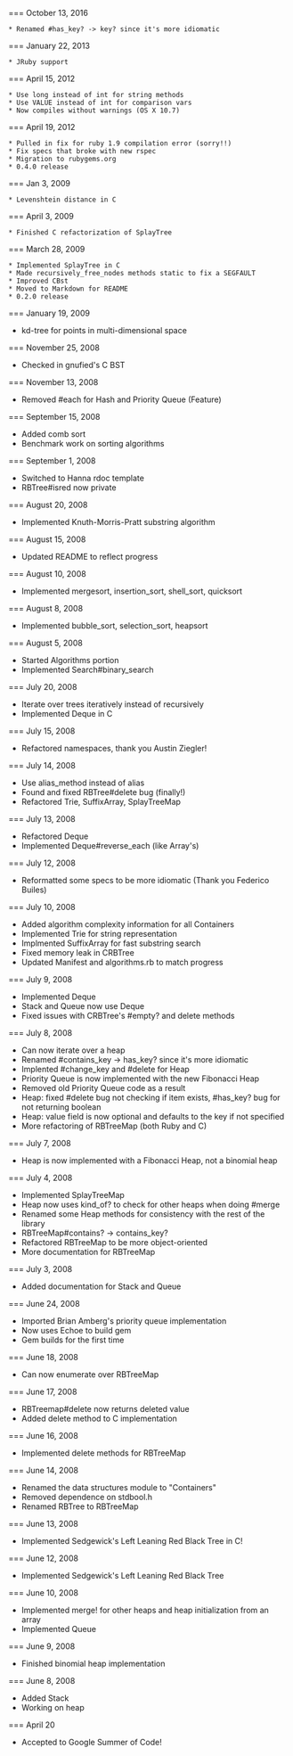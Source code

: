 === October 13, 2016

    * Renamed #has_key? -> key? since it's more idiomatic

=== January 22, 2013

    * JRuby support

=== April 15, 2012

    * Use long instead of int for string methods
    * Use VALUE instead of int for comparison vars
    * Now compiles without warnings (OS X 10.7)

=== April 19, 2012

    * Pulled in fix for ruby 1.9 compilation error (sorry!!)
    * Fix specs that broke with new rspec
    * Migration to rubygems.org
    * 0.4.0 release

=== Jan 3, 2009

    * Levenshtein distance in C

=== April 3, 2009

	* Finished C refactorization of SplayTree

=== March 28, 2009

	* Implemented SplayTree in C
	* Made recursively_free_nodes methods static to fix a SEGFAULT
	* Improved CBst
	* Moved to Markdown for README
	* 0.2.0 release

=== January 19, 2009

  * kd-tree for points in multi-dimensional space

=== November 25, 2008

  * Checked in gnufied's C BST

=== November 13, 2008

  * Removed #each for Hash and Priority Queue (Feature)

=== September 15, 2008

  * Added comb sort
  * Benchmark work on sorting algorithms

=== September 1, 2008

  * Switched to Hanna rdoc template
  * RBTree#isred now private

=== August 20, 2008

  * Implemented Knuth-Morris-Pratt substring algorithm

=== August 15, 2008

  * Updated README to reflect progress

=== August 10, 2008

  * Implemented mergesort, insertion_sort, shell_sort, quicksort

=== August 8, 2008

  * Implemented bubble_sort, selection_sort, heapsort

=== August 5, 2008

  * Started Algorithms portion
  * Implemented Search#binary_search

=== July 20, 2008

  * Iterate over trees iteratively instead of recursively
  * Implemented Deque in C

=== July 15, 2008

  * Refactored namespaces, thank you Austin Ziegler!

=== July 14, 2008

  * Use alias_method instead of alias
  * Found and fixed RBTree#delete bug (finally!)
  * Refactored Trie, SuffixArray, SplayTreeMap

=== July 13, 2008

  * Refactored Deque
  * Implemented Deque#reverse_each (like Array's)

=== July 12, 2008

  * Reformatted some specs to be more idiomatic (Thank you Federico Builes)

=== July 10, 2008

  * Added algorithm complexity information for all Containers
  * Implemented Trie for string representation
  * Implmented SuffixArray for fast substring search
  * Fixed memory leak in CRBTree
  * Updated Manifest and algorithms.rb to match progress

=== July 9, 2008

  * Implemented Deque
  * Stack and Queue now use Deque
  * Fixed issues with CRBTree's #empty? and delete methods

=== July 8, 2008

  * Can now iterate over a heap
  * Renamed #contains_key -> has_key? since it's more idiomatic
  * Implented #change_key and #delete for Heap
  * Priority Queue is now implemented with the new Fibonacci Heap
  * Removed old Priority Queue code as a result
  * Heap: fixed #delete bug not checking if item exists, #has_key? bug
          for not returning boolean
  * Heap: value field is now optional and defaults to the key if not specified
  * More refactoring of RBTreeMap (both Ruby and C)

=== July 7, 2008

  * Heap is now implemented with a Fibonacci Heap, not a binomial heap

=== July 4, 2008

  * Implemented SplayTreeMap
  * Heap now uses kind_of? to check for other heaps when doing #merge
  * Renamed some Heap methods for consistency with the rest of the library
  * RBTreeMap#contains? -> contains_key?
  * Refactored RBTreeMap to be more object-oriented
  * More documentation for RBTreeMap

=== July 3, 2008

  * Added documentation for Stack and Queue

=== June 24, 2008

  * Imported Brian Amberg's priority queue implementation
  * Now uses Echoe to build gem
  * Gem builds for the first time

=== June 18, 2008

  * Can now enumerate over RBTreeMap

=== June 17, 2008

  * RBTreemap#delete now returns deleted value
  * Added delete method to C implementation

=== June 16, 2008

  * Implemented delete methods for RBTreeMap

=== June 14, 2008

  * Renamed the data structures module to "Containers"
  * Removed dependence on stdbool.h
  * Renamed RBTree to RBTreeMap

=== June 13, 2008

  * Implemented Sedgewick's Left Leaning Red Black Tree in C!

=== June 12, 2008

  * Implemented Sedgewick's Left Leaning Red Black Tree

=== June 10, 2008

  * Implemented merge! for other heaps and heap initialization from an array
  * Implemented Queue

=== June 9, 2008

  * Finished binomial heap implementation

=== June 8, 2008

  * Added Stack
  * Working on heap

=== April 20

  * Accepted to Google Summer of Code!
